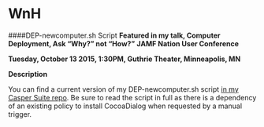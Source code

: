 # WnH
####DEP-newcomputer.sh Script
**Featured in my talk, Computer Deployment, Ask “Why?” not “How?”**
**JAMF Nation User Conference**

**Tuesday, October 13 2015, 1:30PM, Guthrie Theater, Minneapolis, MN**

**Description**

You can find a current version of my DEP-newcomputer.sh script [in my Casper Suite repo](https://github.com/acodega/caspersuite). Be sure to read the script in full as there is a dependency of an existing policy to install CocoaDialog when requested by a manual trigger.